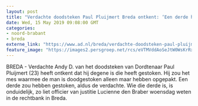 ```yaml
---
layout: post
title: "Verdachte doodsteken Paul Pluijmert Breda ontkent: ‘Een derde heeft het gedaan’"
date: Wed, 15 May 2019 09:08:00 GMT
categories: 
- noord-brabant 
- breda 
externe_link: "https://www.ad.nl/breda/verdachte-doodsteken-paul-pluijmert-breda-ontkent-een-derde-heeft-het-gedaan~a55850e7/"
feature_image: "https://images2.persgroep.net/rcs/eVTMVddAoSeJtW0WsKrRxrLFuXM/diocontent/137449911/_fitwidth/400/?appId=21791a8992982cd8da851550a453bd7f&quality=0.7"
---
```


BREDA - Verdachte Andy D. van het doodsteken van Dordtenaar Paul Pluijmert (23) heeft ontkent dat hij degene is die heeft gestoken. Hij zou het mes waarmee de man is doodgestoken alleen maar hebben opgepakt. Een derde zou hebben gestoken, aldus de verdachte. Wie die derde is, is onduidelijk, zo liet officier van justitie Lucienne den Braber woensdag weten in de rechtbank in Breda.
